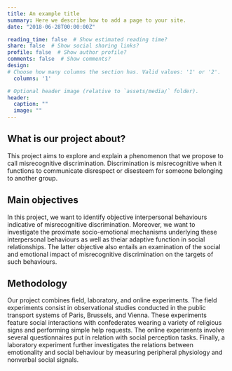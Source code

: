 ```yaml
---
title: An example title
summary: Here we describe how to add a page to your site.
date: "2018-06-28T00:00:00Z"

reading_time: false  # Show estimated reading time?
share: false  # Show social sharing links?
profile: false  # Show author profile?
comments: false  # Show comments?
design:
# Choose how many columns the section has. Valid values: '1' or '2'.
  columns: '1'

# Optional header image (relative to `assets/media/` folder).
header:
  caption: ""
  image: ""
---
```


## What is our project about?

This project aims to explore and explain a phenomenon that we propose to call misrecognitive discrimination. Discrimination is misrecognitive when it functions to communicate disrespect or disesteem for someone belonging to another group.

## Main objectives

In this project, we want to identify objective interpersonal behaviours indicative of misrecognitive discrimination. Moreover, we want to investigate the proximate socio-emotional mechanisms underlying these interpersonal behaviours as well as theiar adaptive function in social relationships. The latter objective also entails an examination of the social and emotional impact of misrecognitive discrimination on the targets of such behaviours.

## Methodology

Our project combines field, laboratory, and online experiments. The field experiments consist in observational studies conducted in the public transport systems of Paris, Brussels, and Vienna. These experiments feature social interactions with confederates wearing a variety of religious signs and performing simple help requests. The online experiments involve several questionnaires put in relation with social perception tasks. Finally, a laboratory experiment further investigates the relations between emotionality and social behaviour by measuring peripheral physiology and nonverbal social signals.
